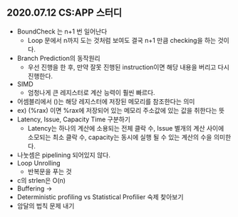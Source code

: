## 2020.07.12 CS:APP 스터디 

- BoundCheck 는 n+1 번 일어난다
  - Loop 문에서 n까지 도는 것처럼 보여도 결국 n+1 만큼 checking을 하는 것이다.
- Branch Prediction의 동작원리
  - 우선 진행을 한 후, 만약 잘못 진행된 instruction이면 해당 내용을 버리고 다시 진행한다.
- SIMD
  - 엄청나게 큰 레지스터로 계산 능력이 훨씬 빠르다.
- 어셈블리에서 ()는 해당 레지스터에 저장된 메모리를 참조한다는 의미
- ex) (%rax) 이면 %rax에 저장되어 있는 메모리 주소값에 있는 값을 취한다는 뜻
- Latency, Issue, Capacity Time 구분하기
  - Latency는 하나의 계산에 소용되는 전체 클락 수, Issue 별개의 계산 사이에 소모되는 최소 클락 수, capacity는 동시에 실행 될 수 있는 계산의 수을 의미한다.
- 나눗셈은 pipelining 되어있지 않다.
- Loop Unrolling
  - 반복문을 푸는 것
- c의 strlen은 O(n)
- Buffering -> 
- Deterministic profiling vs Statistical Profilier 숙제 찾아보기
- 암달의 법칙 문제 내기